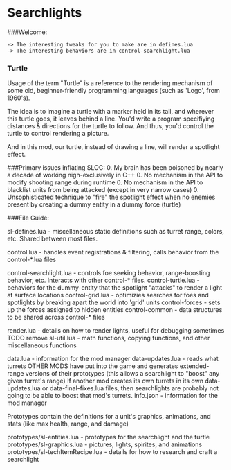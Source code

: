 # Searchlights

###Welcome:
```
-> The interesting tweaks for you to make are in defines.lua
-> The interesting behaviors are in control-searchlight.lua
```

### Turtle
Usage of the term "Turtle" is a reference to the rendering mechanism of some old, beginner-friendly programming languages (such as 'Logo', from 1960's).

The idea is to imagine a turtle with a marker held in its tail, and wherever this turtle goes, it leaves behind a line. You'd write a program specifiying distances & directions for the turtle to follow. And thus, you'd control the turtle to control rendering a picture.

And in this mod, our turtle, instead of drawing a line, will render a spotlight effect.


###Primary issues inflating SLOC:
0. My brain has been poisoned by nearly a decade of working nigh-exclusively in C++
0. No mechanism in the API to modify shooting range during runtime
0. No mechanism in the API to blacklist units from being attacked (except in very narrow cases)
0. Unsophisticated technique to "fire" the spotlight effect when
    no enemies present by creating a dummy entity in a dummy force (turtle)


###File Guide:

sl-defines.lua - miscellaneous static definitions such as turret range, colors, etc. Shared between most files.

control.lua             - handles event registrations & filtering, calls behavior from the control-*.lua files

control-searchlight.lua - controls foe seeking behavior, range-boosting behavior, etc. Interacts with other control-* files.
control-turtle.lua      - behaviors for the dummy-entity that the spotlight "attacks" to render a light at surface locations
control-grid.lua        - optimizies searches for foes and spotlights by breaking apart the world into 'grid' units
control-forces          - sets up the forces assigned to hidden entities
control-common          - data structures to be shared across control-* files

render.lua  - details on how to render lights, useful for debugging sometimes TODO remove
sl-util.lua - math functions, copying functions, and other miscellaneous functions

data.lua         - information for the mod manager
data-updates.lua - reads what turrets OTHER MODS have put into the game and generates extended-range versions of their prototypes
                   (this allows a searchlight to "boost" any given turret's range)
                   If another mod creates its own turrets in its own data-updates.lua or data-final-fixes.lua files,
                   then searchlights are probably not going to be able to boost that mod's turrets.
info.json        - information for the mod manager


Prototypes contain the definitions for a unit's graphics, animations, and stats (like max health, range, and damage)

prototypes/sl-entities.lua       - prototypes for the searchlight and the turtle
prototypes/sl-graphics.lua       - pictures, lights, spirites, and animations
prototypes/sl-techItemRecipe.lua - details for how to research and craft a searchlight
